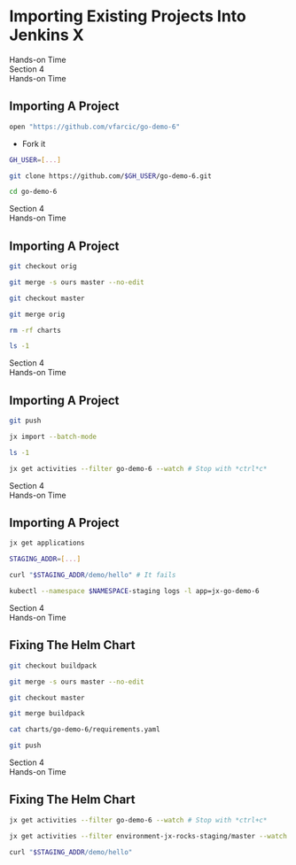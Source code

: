 <!-- .slide: class="center dark" -->
<!-- .slide: data-background="../img/background/hands-on.jpg" -->
# Importing Existing Projects Into Jenkins X

<div class="label">Hands-on Time</div>


<!-- .slide: class="dark" -->
<div class="eyebrow">Section 4</div>
<div class="label">Hands-on Time</div>

## Importing A Project

```bash
open "https://github.com/vfarcic/go-demo-6"
```

* Fork it

```bash
GH_USER=[...]

git clone https://github.com/$GH_USER/go-demo-6.git

cd go-demo-6
```


<!-- .slide: class="dark" -->
<div class="eyebrow">Section 4</div>
<div class="label">Hands-on Time</div>

## Importing A Project

```bash
git checkout orig

git merge -s ours master --no-edit

git checkout master

git merge orig

rm -rf charts

ls -1
```


<!-- .slide: class="dark" -->
<div class="eyebrow">Section 4</div>
<div class="label">Hands-on Time</div>

## Importing A Project

```bash
git push

jx import --batch-mode

ls -1

jx get activities --filter go-demo-6 --watch # Stop with *ctrl*c*
```


<!-- .slide: class="dark" -->
<div class="eyebrow">Section 4</div>
<div class="label">Hands-on Time</div>

## Importing A Project

```bash
jx get applications

STAGING_ADDR=[...]

curl "$STAGING_ADDR/demo/hello" # It fails

kubectl --namespace $NAMESPACE-staging logs -l app=jx-go-demo-6
```


<!-- .slide: class="dark" -->
<div class="eyebrow">Section 4</div>
<div class="label">Hands-on Time</div>

## Fixing The Helm Chart

```bash
git checkout buildpack

git merge -s ours master --no-edit

git checkout master

git merge buildpack

cat charts/go-demo-6/requirements.yaml

git push
```


<!-- .slide: class="dark" -->
<div class="eyebrow">Section 4</div>
<div class="label">Hands-on Time</div>

## Fixing The Helm Chart

```bash
jx get activities --filter go-demo-6 --watch # Stop with *ctrl+c*

jx get activities --filter environment-jx-rocks-staging/master --watch # Stop with *ctrl+c*

curl "$STAGING_ADDR/demo/hello"
```
